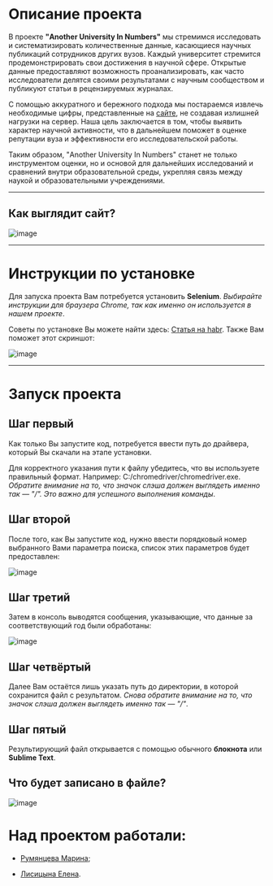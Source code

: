 # Описание проекта

В проекте **"Another University In Numbers"** мы стремимся исследовать и систематизировать количественные данные, касающиеся научных публикаций сотрудников других вузов. Каждый университет стремится продемонстрировать свои достижения в научной сфере. Открытые данные предоставляют возможность проанализировать, как часто исследователи делятся своими результатами с научным сообществом и публикуют статьи в рецензируемых журналах.

С помощью аккуратного и бережного подхода мы постараемся извлечь необходимые цифры, представленные на [сайте](https://science.nsu.ru/), не создавая излишней нагрузки на сервер. Наша цель заключается в том, чтобы выявить характер научной активности, что в дальнейшем поможет в оценке репутации вуза и эффективности его исследовательской работы. 

Таким образом, "Another University In Numbers" станет не только инструментом оценки, но и основой для дальнейших исследований и сравнений внутри образовательной среды, укрепляя связь между наукой и образовательными учреждениями.

____

## Как выглядит сайт?
![image](https://github.com/user-attachments/assets/b24e4843-0e55-42ea-bbdb-b8c582fcfb59)

____

# Инструкции по установке

Для запуска проекта Вам потребуется установить **Selenium**. *Выбирайте инструкции для браузера Chrome, так как именно он используется в нашем проекте*. 

Советы по установке Вы можете найти здесь: [Статья на habr](https://habr.com/ru/articles/248559/). 
Также Вам поможет этот скриншот: 

![image](https://github.com/user-attachments/assets/4178846b-055a-4906-837c-45df2ce36392)

____

# Запуск проекта
## Шаг первый
Как только Вы запустите код, потребуется ввести путь до драйвера, который Вы скачали на этапе установки.

  Для корректного указания пути к файлу убедитесь, что вы используете правильный формат. 
  Например: C:/chromedriver/chromedriver.exe.
  *Обратите внимание на то, что значок слэша должен выглядеть именно так — "/". Это важно для успешного выполнения команды*. 
## Шаг второй
После того, как Вы запустите код, нужно ввести порядковый номер выбранного Вами параметра поиска, список этих параметров будет предоставлен:

![image](https://github.com/user-attachments/assets/68ec4723-463c-43c9-8abc-afdd055e317d)
## Шаг третий
Затем в консоль выводятся сообщения, указывающие, что данные за соответствующий год были обработаны: 

![image](https://github.com/user-attachments/assets/870b5dc4-1a46-4a70-973b-513229d5244a)
## Шаг четвёртый
Далее Вам остаётся лишь указать путь до директории, в которой сохранится файл с результатом. *Снова обратите внимание на то, что значок слэша должен выглядеть именно так — "/"*. 
## Шаг пятый
Результирующий файл открывается с помощью обычного **блокнота** или **Sublime Text**.

## Что будет записано в файле?
![image](https://github.com/user-attachments/assets/eac54f28-e751-4796-9c3c-79cd2be18eb4)


# Над проектом работали:

+ [Румянцева Марина](https://github.com/MarinaRumanceva);

+ [Лисицына Елена](https://github.com/ElenaLisitsyna).
